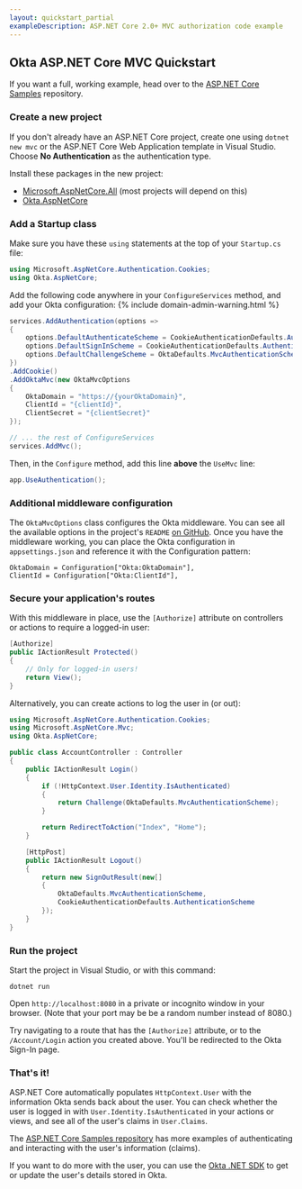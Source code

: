 ```yaml
---
layout: quickstart_partial
exampleDescription: ASP.NET Core 2.0+ MVC authorization code example
---
```


## Okta ASP.NET Core MVC Quickstart

If you want a full, working example, head over to the [ASP.NET Core Samples][example-repo] repository.

### Create a new project

If you don't already have an ASP.NET Core project, create one using `dotnet new mvc` or the ASP.NET Core Web Application template in Visual Studio. Choose **No Authentication** as the authentication type.

Install these packages in the new project:
* [Microsoft.AspNetCore.All] (most projects will depend on this)
* [Okta.AspNetCore]

### Add a Startup class

Make sure you have these `using` statements at the top of your `Startup.cs` file:

```csharp
using Microsoft.AspNetCore.Authentication.Cookies;
using Okta.AspNetCore;
```

Add the following code anywhere in your `ConfigureServices` method, and add your Okta configuration:
{% include domain-admin-warning.html %}

```csharp
services.AddAuthentication(options =>
{
    options.DefaultAuthenticateScheme = CookieAuthenticationDefaults.AuthenticationScheme;
    options.DefaultSignInScheme = CookieAuthenticationDefaults.AuthenticationScheme;
    options.DefaultChallengeScheme = OktaDefaults.MvcAuthenticationScheme;
})
.AddCookie()
.AddOktaMvc(new OktaMvcOptions
{
    OktaDomain = "https://{yourOktaDomain}",
    ClientId = "{clientId}",
    ClientSecret = "{clientSecret}"
});

// ... the rest of ConfigureServices
services.AddMvc();
```

Then, in the `Configure` method, add this line **above** the `UseMvc` line:

```csharp
app.UseAuthentication();
```

### Additional middleware configuration

The `OktaMvcOptions` class configures the Okta middleware. You can see all the available options in the project's `README` [on GitHub][github-aspnetcore]. Once you have the middleware working, you can place the Okta configuration in `appsettings.json` and reference it with the Configuration pattern:

```chsarp
OktaDomain = Configuration["Okta:OktaDomain"],
ClientId = Configuration["Okta:ClientId"],
```

### Secure your application's routes

With this middleware in place, use the `[Authorize]` attribute on controllers or actions to require a logged-in user:

```csharp
[Authorize]
public IActionResult Protected()
{
    // Only for logged-in users!
    return View();
}
```

Alternatively, you can create actions to log the user in (or out):

```csharp
using Microsoft.AspNetCore.Authentication.Cookies;
using Microsoft.AspNetCore.Mvc;
using Okta.AspNetCore;

public class AccountController : Controller
{
    public IActionResult Login()
    {
        if (!HttpContext.User.Identity.IsAuthenticated)
        {
            return Challenge(OktaDefaults.MvcAuthenticationScheme);
        }

        return RedirectToAction("Index", "Home");
    }

    [HttpPost]
    public IActionResult Logout()
    {
        return new SignOutResult(new[]
        {
            OktaDefaults.MvcAuthenticationScheme,
            CookieAuthenticationDefaults.AuthenticationScheme
        });
    }
}
```

### Run the project

Start the project in Visual Studio, or with this command:

```
dotnet run
```

Open `http://localhost:8080` in a private or incognito window in your browser. (Note that your port may be be a random number instead of 8080.)

Try navigating to a route that has the `[Authorize]` attribute, or to the `/Account/Login` action you created above. You'll be redirected to the Okta Sign-In page.

### That's it!

ASP.NET Core automatically populates `HttpContext.User` with the information Okta sends back about the user. You can check whether the user is logged in with `User.Identity.IsAuthenticated` in your actions or views, and see all of the user's claims in `User.Claims`.


The [ASP.NET Core Samples repository][example-repo] has more examples of authenticating and interacting with the user's information (claims).

If you want to do more with the user, you can use the [Okta .NET SDK] to get or update the user's details stored in Okta.

[example-repo]: https://github.com/okta/samples-aspnetcore
[github-aspnetcore]: https://github.com/okta/okta-aspnet
[Okta .NET SDK]: https://github.com/okta/okta-sdk-dotnet
[Microsoft.AspNetCore.All]: https://www.nuget.org/packages/Microsoft.AspNetCore.All
[Okta.AspNetCore]: https://www.nuget.org/packages/Okta.AspNetCore
